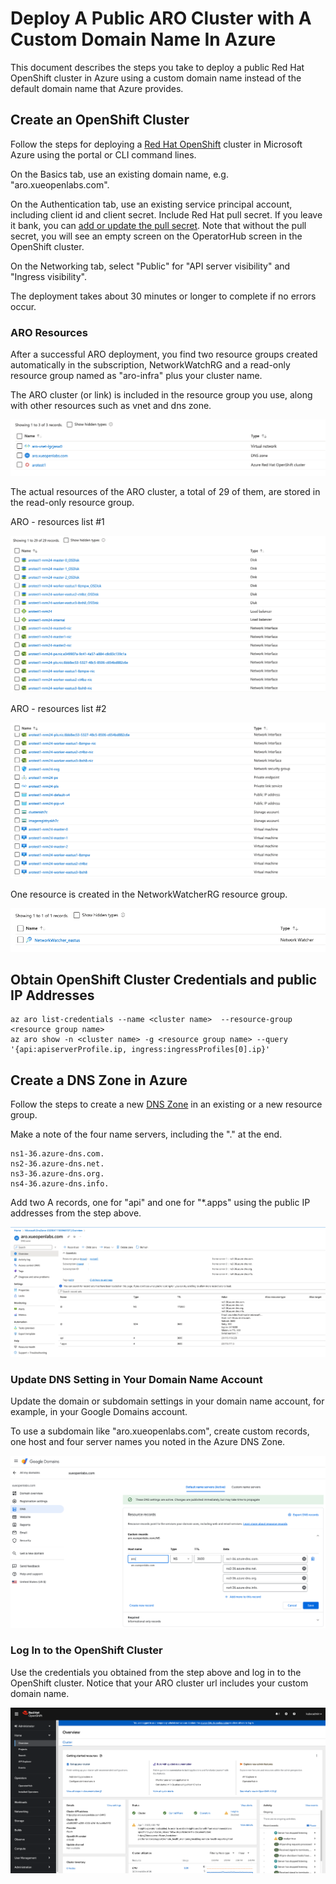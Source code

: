 # Deploy A Public ARO Cluster with A Custom Domain Name In Azure

This document describes the steps you take to deploy a public Red Hat OpenShift cluster in Azure using a custom domain name instead of the default domain name that Azure provides.

## Create an OpenShift Cluster

Follow the steps for deploying a [Red Hat OpenShift](https://learn.microsoft.com/en-us/azure/openshift/quickstart-portal) cluster in Microsoft Azure using the portal or CLI command lines.

On the Basics tab, use an existing domain name, e.g. "aro.xueopenlabs.com".

On the Authentication tab, use an existing service principal account, including client id and client secret. Include Red Hat pull secret. If you leave it bank, you can [add or update the pull secret](https://learn.microsoft.com/en-us/azure/openshift/howto-add-update-pull-secret). Note that without the pull secret, you will see an empty screen on the OperatorHub screen in the OpenShift cluster.

On the Networking tab, select "Public" for "API server visibility" and "Ingress visibility".

The deployment takes about 30 minutes or longer to complete if no errors occur.

### ARO Resources

After a successful ARO deployment, you find two resource groups created automatically in the subscription, NetworkWatchRG and a read-only resource group named as "aro-infra" plus your cluster name.

The ARO cluster (or link) is included in the resource group you use, along with other resources such as vnet and dns zone.

![ARO Cluster Link](media/aro-link.png)

The actual resources of the ARO cluster, a total of 29 of them, are stored in the read-only resource group.

ARO - resources list #1

![ARO Cluster Link](media/aro-resources-1.png)

ARO - resources list #2

![ARO Cluster Link](media/aro-resources-2.png)

One resource is created in the NetworkWatcherRG resource group.

![ARO NetworkWatcher](media/aro-networkwatcher.png)

## Obtain OpenShift Cluster Credentials and public IP Addresses

```
az aro list-credentials --name <cluster name>  --resource-group <resource group name>
az aro show -n <cluster name> -g <resource group name> --query '{api:apiserverProfile.ip, ingress:ingressProfiles[0].ip}'
```

## Create a DNS Zone in Azure

Follow the steps to create a new [DNS Zone](https://learn.microsoft.com/en-us/azure/dns/dns-getstarted-portal) in an existing or a new resource group.

Make a note of the four name servers, including the "." at the end.
```
ns1-36.azure-dns.com.
ns2-36.azure-dns.net.
ns3-36.azure-dns.org.
ns4-36.azure-dns.info.
```

Add two A records, one for "api" and one for "*.apps" using the public IP addresses from the step above.

![Azure DNS Zone](media/azure-dns-zone.png)

### Update DNS Setting in Your Domain Name Account

Update the domain or subdomain settings in your domain name account, for example, in your Google Domains account.

To use a subdomain like "aro.xueopenlabs.com", create custom records, one host and four server names you noted in the Azure DNS Zone.

![Google Subdomain Host and Records](media/google-domains-host-records.png)


### Log In to the OpenShift Cluster

Use the credentials you obtained from the step above and log in to the OpenShift cluster. Notice that your ARO cluster url includes your custom domain name.

![ARO OpenShift Cluster](media/aro-openshift-cluster.png)

